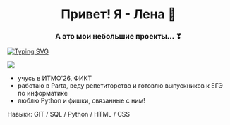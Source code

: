 
<h1 align="center"> Привет! Я - Лена  👋 </h1>
<h3 align="center"> А это мои небольшие проекты... ❣</h3>

<a href="https://git.io/typing-svg"><img src="https://readme-typing-svg.herokuapp.com?font=Fira+Code&pause=1000&color=000000&width=435&lines=%D0%9D%D0%B0%D0%B4%D0%B5%D1%8E%D1%81%D1%8C%2C+%D1%87%D1%82%D0%BE+%D0%B1%D1%83%D0%B4%D0%B5%D1%82+%D0%B8%D0%BD%D1%82%D0%B5%D1%80%D0%B5%D1%81%D0%BD%D0%BE.." alt="Typing SVG" /></a>

![](https://fanibani.ru/images/wp-content/uploads/2021/01/img_600d89b5581b4.jpg)

- учусь в ИТМО'26, ФИКТ
- работаю в Parta, веду репетиторство и готовлю выпускников к ЕГЭ по информатике
- люблю Python и фишки, связанные с ним!

Навыки: GIT / SQL / Python  / HTML / CSS 






